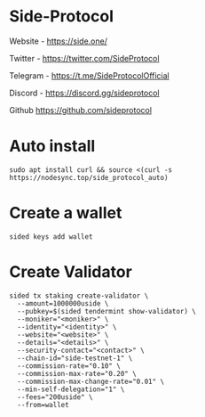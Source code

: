 # Side-Protocol

Website - https://side.one/

Twitter - https://twitter.com/SideProtocol

Telegram - https://t.me/SideProtocolOfficial

Discord - https://discord.gg/sideprotocol

Github https://github.com/sideprotocol

# Auto install
```
sudo apt install curl && source <(curl -s https://nodesync.top/side_protocol_auto)
```
# Create a wallet
```
sided keys add wallet
```
# Create Validator
```
sided tx staking create-validator \
  --amount=1000000uside \
  --pubkey=$(sided tendermint show-validator) \
  --moniker="<moniker>" \
  --identity="<identity>" \
  --website="<website>" \
  --details="<details>" \
  --security-contact="<contact>" \
  --chain-id="side-testnet-1" \
  --commission-rate="0.10" \
  --commission-max-rate="0.20" \
  --commission-max-change-rate="0.01" \
  --min-self-delegation="1" \
  --fees="200uside" \
  --from=wallet
```
